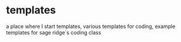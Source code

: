 # templates
a place where I start templates, various templates for coding, example templates for sage ridge`s coding class
